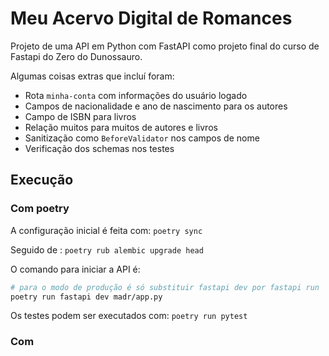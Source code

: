 # Meu Acervo Digital de Romances

Projeto de uma API em Python com FastAPI como projeto final do curso de Fastapi do Zero do Dunossauro.

Algumas coisas extras que incluí foram:
- Rota `minha-conta` com informações do usuário logado
- Campos de nacionalidade e ano de nascimento para os autores
- Campo de ISBN para livros
- Relação muitos para muitos de autores e livros
- Sanitização como `BeforeValidator` nos campos de nome
- Verificação dos schemas nos testes

## Execução

### Com poetry

A configuração inicial é feita com:
```poetry sync```

Seguido de :
```poetry rub alembic upgrade head```

O comando para iniciar a API é:
```sh
# para o modo de produção é só substituir fastapi dev por fastapi run
poetry run fastapi dev madr/app.py
``` 

Os testes podem ser executados com:
```poetry run pytest```

### Com 

